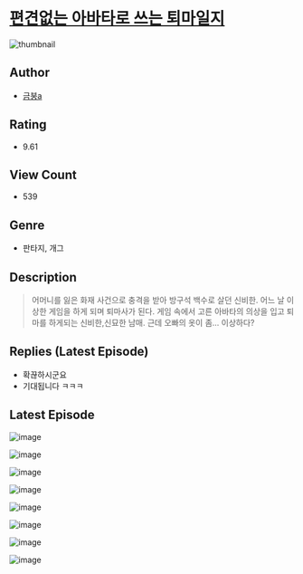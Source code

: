 # [편견없는 아바타로 쓰는 퇴마일지](https://comic.naver.com/bestChallenge/list?titleId=810602)
![thumbnail](https://image-comic.pstatic.net/user_contents_data/challenge_comic/2023/05/24/328750/upload_3761128224522985827_480x623.jpeg)

## Author
- [금붕a](https://comic.naver.com/artistTitle?id=328750)

## Rating
- 9.61

## View Count
- 539

## Genre
- 판타지, 개그

## Description
> 어머니를 잃은 화재 사건으로 충격을 받아 방구석 백수로 살던 신비한. 어느 날 이상한 게임을 하게 되며 퇴마사가 된다. 게임 속에서 고른 아바타의 의상을 입고 퇴마를 하게되는 신비한,신묘한 남매. 근데 오빠의 옷이 좀... 이상하다?

## Replies (Latest Episode)
- 확끊하시군요
- 기대됩니다 ㅋㅋㅋ

## Latest Episode
![image](https://image-comic.pstatic.net/user_contents_data/challenge_comic/2023/05/24/328750/upload_3919315180632289333.jpeg)

![image](https://image-comic.pstatic.net/user_contents_data/challenge_comic/2023/05/24/328750/upload_7147272202958812260.jpeg)

![image](https://image-comic.pstatic.net/user_contents_data/challenge_comic/2023/05/24/328750/upload_3906421208625788212.jpeg)

![image](https://image-comic.pstatic.net/user_contents_data/challenge_comic/2023/05/24/328750/upload_3978476598644192101.jpeg)

![image](https://image-comic.pstatic.net/user_contents_data/challenge_comic/2023/05/24/328750/upload_7306072455517712482.jpeg)

![image](https://image-comic.pstatic.net/user_contents_data/challenge_comic/2023/05/24/328750/upload_7017506943034287714.jpeg)

![image](https://image-comic.pstatic.net/user_contents_data/challenge_comic/2023/05/24/328750/upload_7306071574156687417.jpeg)

![image](https://image-comic.pstatic.net/user_contents_data/challenge_comic/2023/05/24/328750/upload_4135260355380143673.jpeg)
